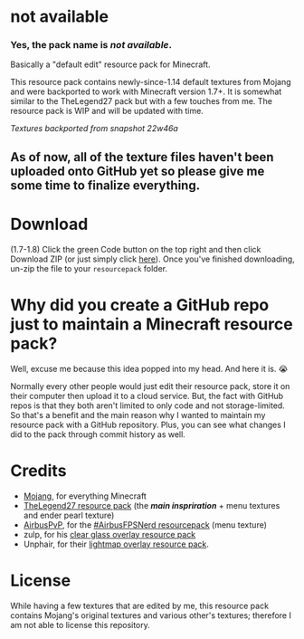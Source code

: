 # not available
### Yes, the pack name is *not available*.
Basically a "default edit" resource pack for Minecraft. 

This resource pack contains newly-since-1.14 default textures from Mojang and were backported to work with Minecraft version 1.7+. It is somewhat similar to the TheLegend27 pack but with a few touches from me. The resource pack is WIP and will be updated with time.

*Textures backported from snapshot 22w46a*
## As of now, all of the texture files haven't been uploaded onto GitHub yet so please give me some time to finalize everything.
# Download
(1.7-1.8) Click the green Code button on the top right and then click Download ZIP (or just simply click [here](https://github.com/th3n4n/not-available/archive/refs/heads/main.zip)). Once you've finished downloading, un-zip the file to your `resourcepack` folder. 
# Why did you create a GitHub repo just to maintain a Minecraft resource pack?
Well, excuse me because this idea popped into my head. And here it is. 😭

Normally every other people would just edit their resource pack, store it on their computer then upload it to a cloud service. But, the fact with GitHub repos is that they both aren't limited to only code and not storage-limited. So that's a benefit and the main reason why I wanted to maintain my resource pack with a GitHub repository. Plus, you can see what changes I did to the pack through commit history as well.
# Credits
- [Mojang](https://mojang.com), for everything Minecraft
- [TheLegend27 resource pack](http://www.mediafire.com/file/8l3nm7wcylbbylv/TheLegend27.zip/file) (the **_main inspriration_** + menu textures and ender pearl texture)
- [AirbusPvP](https://www.youtube.com/@AirbusPvP), for the [#AirbusFPSNerd resourcepack](https://www.mediafire.com/download/cd2zdsh6tjs9ap6/%23AirbusFPSNerd.zip) (menu texture)
- zulp, for his [clear glass overlay resource pack](https://resourcepacks24.de/resourcepack/466998)
- Unphair, for their [lightmap overlay resource pack](https://www.mediafire.com/file/ry7t65ux8b6msd5/Unphairs+Lightmap.zip).
# License
While having a few textures that are edited by me, this resource pack contains Mojang's original textures and various other's textures; therefore I am not able to license this repository.


